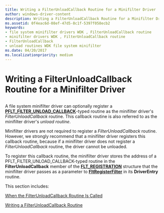 ```yaml
---
title: Writing a FilterUnloadCallback Routine for a Minifilter Driver
author: windows-driver-content
description: Writing a FilterUnloadCallback Routine for a Minifilter Driver
ms.assetid: 0f4eac6d-08ef-47d5-8c1f-5397f058ecb2
keywords:
- file system minifilter drivers WDK , FilterUnloadCallback routine
- minifilter drivers WDK , FilterUnloadCallback routine
- FilterUnloadCallback
- unload routines WDK file system minifilter
ms.date: 04/20/2017
ms.localizationpriority: medium
---
```


# Writing a FilterUnloadCallback Routine for a Minifilter Driver


## <span id="ddk_writing_a_filterunloadcallback_routine_for_a_minifilter_driver_if"></span><span id="DDK_WRITING_A_FILTERUNLOADCALLBACK_ROUTINE_FOR_A_MINIFILTER_DRIVER_IF"></span>


A file system minifilter driver can optionally register a [**PFLT\_FILTER\_UNLOAD\_CALLBACK**](https://msdn.microsoft.com/library/windows/hardware/ff551085)-typed routine as the minifilter driver's *FilterUnloadCallback* routine. This callback routine is also referred to as the minifilter driver's *unload routine*.

Minifilter drivers are not required to register a *FilterUnloadCallback* routine. However, we strongly recommend that a minifilter driver registers this callback routine, because if a minifilter driver does not register a *FilterUnloadCallback* routine, the driver cannot be unloaded.

To register this callback routine, the minifilter driver stores the address of a PFLT\_FILTER\_UNLOAD\_CALLBACK-typed routine in the **FilterUnloadCallback** member of the [**FLT\_REGISTRATION**](https://msdn.microsoft.com/library/windows/hardware/ff544811) structure that the minifilter driver passes as a parameter to [**FltRegisterFilter**](https://msdn.microsoft.com/library/windows/hardware/ff544305) in its **DriverEntry** routine.

This section includes:

[When the FilterUnloadCallback Routine Is Called](when-the-filterunloadcallback-routine-is-called.md)

[Writing a FilterUnloadCallback Routine](writing-a-filterunloadcallback-routine.md)

 

 




